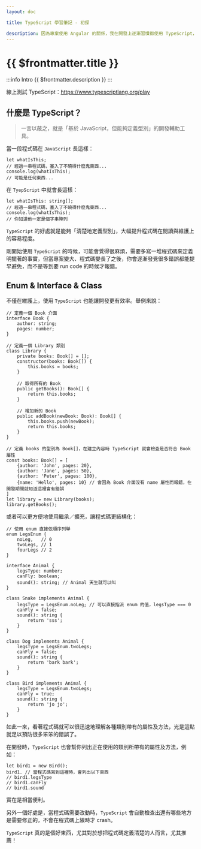 ```yaml
---
layout: doc

title: TypeScript 學習筆記 - 初探

description: 因為專案使用 Angular 的關係，我在開發上逐漸習慣都使用 TypeScript，甚至連近期在練習使用 Node.js 寫後端專案，也會盡可能使用 TypeScript。用習慣了之後，再回去看原生的 JavaScript，總是會感到渾身不對勁。
---
```


# {{ $frontmatter.title }}

:::info Intro
{{ $frontmatter.description }}
:::

線上測試 TypeScript：https://www.typescriptlang.org/play

## 什麼是 TypeScript？

> 一言以蔽之，就是「基於 JavaScript，但能夠定義型別」的開發輔助工具。

當一段程式碼在 `JavaScript` 長這樣：

```js:line-numbers
let whatIsThis;
// 經過一串程式碼，塞入了不曉得什麼鬼東西...
console.log(whatIsThis);
// 可能是任何東西...
```

在 `TyepScript` 中就會長這樣：

```js:line-numbers
let whatIsThis: string[];
// 經過一串程式碼，塞入了不曉得什麼鬼東西...
console.log(whatIsThis);
// 你知道他一定是個字串陣列
```

`TypeScript` 的好處就是能夠「清楚地定義型別」，大幅提升程式碼在閱讀與維護上的容易程度。

剛開始使用 `TypeScript` 的時候，可能會覺得很麻煩，需要多寫一堆程式碼來定義明擺著的事實，但當專案變大、程式碼變長了之後，你會逐漸發覺很多錯誤都能提早避免，而不是等到要 run code 的時候才報錯。

## Enum & Interface & Class

不僅在維護上，使用 `TypeScript` 也能讓開發更有效率。舉例來說：

```ts:line-numbers
// 定義一個 Book 介面
interface Book {
    author: string;
    pages: number;
}

// 定義一個 Library 類別
class Library {
    private books: Book[] = [];
    constructor(books: Book[]) {
        this.books = books;
    }

    // 取得所有的 Book
    public getBooks(): Book[] {
        return this.books;
    }

    // 增加新的 Book
    public addBook(newBook: Book): Book[] {
        this.books.push(newBook);
        return this.books;
    }
}

// 定義 books 的型別為 Book[]，在建立內容時 TypeScript 就會檢查是否符合 Book 屬性
const books: Book[] = [
    {author: 'John', pages: 20},
    {author: 'Jane', pages: 50},
    {author: 'Peter', pages: 100},
    {name: 'Hello', pages: 10} // 會因為 Book 介面沒有 name 屬性而報錯，在開發期間就知道這裡會有錯誤
]
let library = new Library(books);
library.getBooks();
```

或者可以更方便地使用繼承／擴充，讓程式碼更結構化：

```ts:line-numbers
// 使用 enum 直接依順序列舉
enum LegsEnum {
    noLeg,   // 0
    twoLegs, // 1
    fourLegs // 2
}

interface Animal {
    legsType: number;
    canFly: boolean;
    sound(): string; // Animal 天生就可以叫
}

class Snake implements Animal {
    legsType = LegsEnum.noLeg; // 可以直接指派 enum 的值，legsType === 0
    canFly = false;
    sound(): string {
        return 'sss';
    }
}

class Dog implements Animal {
    legsType = LegsEnum.twoLegs;
    canFly = false;
    sound(): string {
        return 'bark bark';
    }
}

class Bird implements Animal {
    legsType = LegsEnum.twoLegs;
    canFly = true;
    sound(): string {
        return 'jo jo';
    }
}
```

如此一來，看著程式碼就可以很迅速地理解各種類別帶有的屬性及方法，光是這點就足以預防很多笨笨的錯誤了。

在開發時，`TypeScript` 也會幫你列出正在使用的類別所帶有的屬性及方法，例如：

```ts:line-numbers
let bird1 = new Bird();
bird1. // 當程式碼寫到這裡時，會列出以下東西
// bird1.legsType
// bird1.canFly
// bird1.sound
```

實在是相當便利。

另外一個好處是，當程式碼需要改動時，`TypeScript` 會自動檢查出還有哪些地方是需要修正的，不會在程式碼上線時才 crash。

`TypeScript` 真的是個好東西，尤其對於想把程式碼定義清楚的人而言，尤其推薦！
